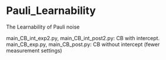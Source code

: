 # Pauli_Learnability
The Learnability of Pauli noise

main_CB_int_exp2.py, main_CB_int_post2.py: CB with intercept.
main_CB_exp.py, main_CB_post.py: CB without intercept (fewer measurement settings)

